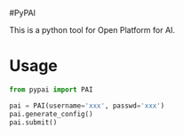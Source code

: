 #PyPAI

This is a python tool for Open Platform for AI.

# Usage

```python
from pypai import PAI

pai = PAI(username='xxx', passwd='xxx')
pai.generate_config()
pai.submit()
```
